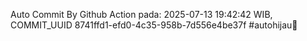 Auto Commit By Github Action pada: 2025-07-13 19:42:42 WIB, COMMIT_UUID 8741ffd1-efd0-4c35-958b-7d556e4be37f #autohijau🗿
